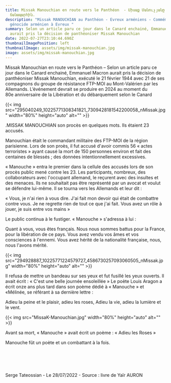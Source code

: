```yaml
---
title: Missak Manouchian en route vers le Panthéon  - Միսաք Մանուչյանը Պանթեոն
  ճանապարհին.
description: "Missak MANOUCHIAN au Panthéon - Evreux arméniens - Commémoration
  génocide arménien à Evreux "
summary: Selon un article paru ce jour dans le Canard enchainé, Emmanuel Macron
  aurait pris la décision de panthéoniser Missak Manouchian
date: 2022-07-27T23:10:44.690Z
thumbnailImagePosition: left
thumbnailImage: assets/img/missak-manouchian.jpg
image: assets/img/missak-manouchian.jpg
---
```

Missak Manouchian en route vers le Panthéon –
Selon un article paru ce jour dans le Canard enchainé, Emmanuel Macron aurait pris la décision de panthéoniser Missak Manouchian, exécuté le 21 février 1944 avec 21 de ses compagnons du groupe de résistance FTP-MOI au Mont-Valérien par les Allemands. L’événement devrait se produire en 2024 au moment du 80e anniversaire de la Libération et du débarquement selon le Canard


{{< img src="295040249_10225771308341821_7309428181542200058_nMissak.jpg" width="80%" height="auto" alt="" >}} 


.MISSAK MANOUCHIAN son procès en quelques mots. Ils étaient 23 accusés. 

Manouchian était le commandant militaire des FTP-MOI de la région parisienne. Lors de son proès, il fut accusé d'avoir commis 56 « actes terroristes » ayant causé la mort de 150 personnes environ et fait des centaines de blessés ; des données intentionnellement excessives. 

« Manouche » entra le premier dans la cellule des accusés lors de son procès public mené contre les 23. Les participants, nombreux, des collaborateurs avec l'occupant allemand, le reçurent avec des insultes et des menaces. Ils ne souhaitait pas être représenté par un avocat et voulut se défendre lui-même. Il se tourna vers les Allemands et leur dit : 

« Vous, je n'ai rien à vous dire. J'ai fait mon devoir qui était de combattre contre vous. Je ne regrette rien de tout ce que j'ai fait. Vous avez un rôle à jouer, je suis entre vos mains »

Le public continua à le fustiger. « Manouche » s'adressa à lui :

Quant à vous, vous êtes français. Nous nous sommes battus pour la France, pour la libération de ce pays. Vous avez vendu vos âmes et vos consciences à l'ennemi. Vous avez hérité de la nationalité française, nous, nous l'avons mérité. 



{{< img src="294928887_10225771224579727_4586730257093060505_nMissak.jpg" width="80%" height="auto" alt="" >}} 


Il refusa de mettre un bandeau sur ses yeux et fut fusillé les yeux ouverts. Il avait écrit : « C'est une belle journée ensoleillée »
Le poète Louis Aragon a écrit onze ans plus tard dans son poème dédié à « Manouche » et «Mélinée, se référant à sa dernière lettre :

Adieu la peine et le plaisir, adieu les roses,
Adieu la vie, adieu la lumière et le vent. 




{{< img src="MissaK-Manouchian.jpg" width="80%" height="auto" alt="" >}} 

Avant sa mort, « Manouche » avait écrit un poème : « Adieu les Roses » 

Manouche fût un poète et un combattant à la fois.\
\
\
\
\
\
Serge Tateossian - Le 28/07/2022  - Source : livre de Yaïr AURON